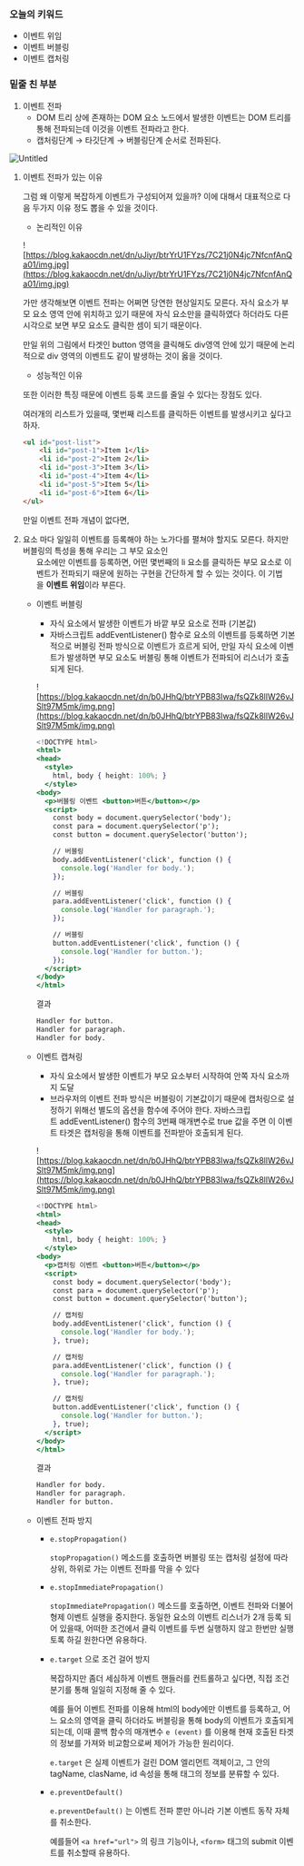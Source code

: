 ### 오늘의 키워드

- 이벤트 위임
- 이벤트 버블링
- 이벤트 캡처링

### 밑줄 친 부분

1. 이벤트 전파
    - DOM 트리 상에 존재하는 DOM 요소 노드에서 발생한 이벤트는  DOM 트리를 통해 전파되는데 이것을 이벤트 전파라고 한다.
    - 캡처링단계 → 타깃단계 → 버블링단계 순서로 전파된다.

![Untitled](https://s3-us-west-2.amazonaws.com/secure.notion-static.com/24e6bcc1-a019-4da7-bf23-f9514944139f/Untitled.png)

1. 이벤트 전파가 있는 이유
    
    그럼 왜 이렇게 복잡하게 이벤트가 구성되어져 있을까? 이에 대해서 대표적으로 다음 두가지 이유 정도 뽑을 수 있을 것이다.
    
    - 논리적인 이유
    
    ![https://blog.kakaocdn.net/dn/uJiyr/btrYrU1FYzs/7C21j0N4jc7NfcnfAnQa01/img.jpg](https://blog.kakaocdn.net/dn/uJiyr/btrYrU1FYzs/7C21j0N4jc7NfcnfAnQa01/img.jpg)
    
    가만 생각해보면 이벤트 전파는 어쩌면 당연한 현상일지도 모른다. 자식 요소가 부모 요소 영역 안에 위치하고 있기 때문에 자식 요소만을 클릭하였다 하더라도 다른 시각으로 보면 부모 요소도 클릭한 셈이 되기 때문이다.
    
    만일 위의 그림에서 타겟인 button 영역을 클릭해도 div영역 안에 있기 때문에 논리적으로 div 영역의 이벤트도 같이 발생하는 것이 옳을 것이다.
    
    - 성능적인 이유
    
    또한 이러한 특징 때문에 이벤트 등록 코드를 줄일 수 있다는 장점도 있다.
    
    여러개의 리스트가 있을때, 몇번째 리스트를 클릭하든 이벤트를 발생시키고 싶다고 하자.
    
    ```html
    <ul id="post-list">
        <li id="post-1">Item 1</li>
        <li id="post-2">Item 2</li>
        <li id="post-3">Item 3</li>
        <li id="post-4">Item 4</li>
        <li id="post-5">Item 5</li>
        <li id="post-6">Item 6</li>
    </ul>
    ```
    
    만일 이벤트 전파 개념이 없다면, <li>요소 마다 일일히 이벤트를 등록해야 하는 노가다를 펼쳐야 할지도 모른다. 하지만 버블링의 특성을 통해 우리는 그 부모 요소인 <ul>요소에만 이벤트를 등록하면, 어떤 몇번째의 li 요소를 클릭하든 부모 요소로 이벤트가 전파되기 때문에 원하는 구현을 간단하게 할 수 있는 것이다. 이 기법을 **이벤트 위임**이라 부른다.
    

1. 이벤트 버블링
    - 자식 요소에서 발생한 이벤트가 바깥 부모 요소로 전파 (기본값)
    - 자바스크립트 addEventListener() 함수로 요소의 이벤트를 등록하면 기본적으로 버블링 전파 방식으로 이벤트가 흐르게 되어, 만일 자식 요소에 이벤트가 발생하면 부모 요소도 버블링 통해 이벤트가 전파되어 리스너가 호출되게 된다.
    
    ![https://blog.kakaocdn.net/dn/b0JHhQ/btrYPB83Iwa/fsQZk8llW26vJSlt97M5mk/img.png](https://blog.kakaocdn.net/dn/b0JHhQ/btrYPB83Iwa/fsQZk8llW26vJSlt97M5mk/img.png)
    
    ```jsx
    <!DOCTYPE html>
    <html>
    <head>
      <style>
        html, body { height: 100%; }
      </style>
    <body>
      <p>버블링 이벤트 <button>버튼</button></p>
      <script>
        const body = document.querySelector('body');
        const para = document.querySelector('p');
        const button = document.querySelector('button');
    
        // 버블링
        body.addEventListener('click', function () {
          console.log('Handler for body.');
        });
    
        // 버블링
        para.addEventListener('click', function () {
          console.log('Handler for paragraph.');
        });
    
        // 버블링
        button.addEventListener('click', function () {
          console.log('Handler for button.');
        });
      </script>
    </body>
    </html>
    ```
    
    결과
    
    ```html
    Handler for button.
    Handler for paragraph.
    Handler for body.
    ```
    
2. 이벤트 캡쳐링
    - 자식 요소에서 발생한 이벤트가 부모 요소부터 시작하여 안쪽 자식 요소까지 도달
    - 브라우저의 이벤트 전파 방식은 버블링이 기본값이기 때문에 캡처링으로 설정하기 위해선 별도의 옵션을 함수에 주어야 한다. 자바스크립트 addEventListener() 함수의 3번째 매개변수로 true 값을 주면 이 이벤트 타겟은 캡처링을 통해 이벤트를 전파받아 호출되게 된다.
    
    ![https://blog.kakaocdn.net/dn/b0JHhQ/btrYPB83Iwa/fsQZk8llW26vJSlt97M5mk/img.png](https://blog.kakaocdn.net/dn/b0JHhQ/btrYPB83Iwa/fsQZk8llW26vJSlt97M5mk/img.png)
    
    ```jsx
    <!DOCTYPE html>
    <html>
    <head>
      <style>
        html, body { height: 100%; }
      </style>
    <body>
      <p>캡처링 이벤트 <button>버튼</button></p>
      <script>
        const body = document.querySelector('body');
        const para = document.querySelector('p');
        const button = document.querySelector('button');
    
        // 캡처링
        body.addEventListener('click', function () {
          console.log('Handler for body.');
        }, true);
    
        // 캡처링
        para.addEventListener('click', function () {
          console.log('Handler for paragraph.');
        }, true);
    
        // 캡처링
        button.addEventListener('click', function () {
          console.log('Handler for button.');
        }, true);
      </script>
    </body>
    </html>
    ```
    
    결과
    
    ```html
    Handler for body.
    Handler for paragraph.
    Handler for button.
    ```
    
3. 이벤트 전파 방지
    - `e.stopPropagation()`
        
        `stopPropagation()` 메소드를 호출하면 버블링 또는 캡처링 설정에 따라 상위, 하위로 가는 이벤트 전파를 막을 수 있다
        
    - `e.stopImmediatePropagation()`
        
        `stopImmediatePropagation()` 메소드를 호출하면, 이벤트 전파와 더불어 형제 이벤트 실행을 중지한다. 동일한 요소의 이벤트 리스너가 2개 등록 되어 있을때, 어떠한 조건에서 클릭 이벤트를 두번 실행하지 않고 한번만 실행토록 하길 원한다면 유용하다.
        
    - `e.target` 으로 조건 걸어 방지
        
        복잡하지만 좀더 세심하게 이벤트 핸들러를 컨트롤하고 싶다면, 직접 조건 분기를 통해 일일히 지정해 줄 수 있다.
        
        예를 들어 이벤트 전파를 이용해 html의 body에만 이벤트를 등록하고, 어느 요소의 영역을 클릭 하더라도 버블링을 통해 body의 이벤트가 호출되게 되는데, 이때 콜백 함수의 매개변수 `e (event)` 를 이용해 현재 호출된 타겟의 정보를 가져와 비교함으로써 제어가 가능한 원리이다.
        
        `e.target` 은 실제 이벤트가 걸린 DOM 엘리먼트 객체이고, 그 안의 tagName, clasName, id 속성을 통해 태그의 정보를 분류할 수 있다.
        
    - `e.preventDefault()`
        
        `e.preventDefault()` 는 이벤트 전파 뿐만 아니라 기본 이벤트 동작 자체를 취소한다.
        
        예를들어 `<a href="url">` 의 링크 기능이나, `<form>` 태그의 submit 이벤트를 취소할때 유용하다.